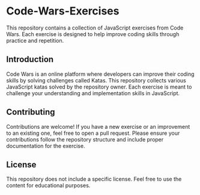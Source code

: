 # Code-Wars-Exercises

This repository contains a collection of JavaScript exercises from Code Wars. Each exercise is designed to help improve coding skills through practice and repetition.

## Introduction

Code Wars is an online platform where developers can improve their coding skills by solving challenges called Katas. This repository collects various JavaScript katas solved by the repository owner. Each exercise is meant to challenge your understanding and implementation skills in JavaScript.

## Contributing

Contributions are welcome! If you have a new exercise or an improvement to an existing one, feel free to open a pull request. Please ensure your contributions follow the repository structure and include proper documentation for the exercise.

## License

This repository does not include a specific license. Feel free to use the content for educational purposes.
